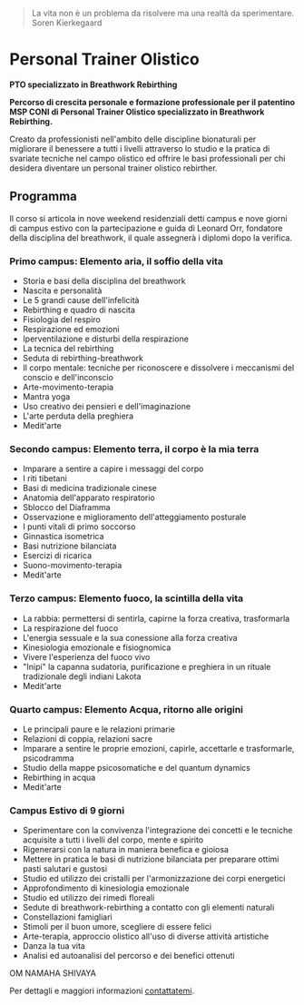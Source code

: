 <blockquote> La vita non è un problema da risolvere ma una realtà da sperimentare.
<footer>Soren Kierkegaard</footer>
</blockquote>

# Personal Trainer Olistico

**PTO specializzato in Breathwork Rebirthing**

**Percorso di crescita personale e formazione professionale per il patentino MSP CONI di Personal Trainer Olistico specializzato in Breathwork Rebirthing.**

Creato da professionisti nell'ambito delle discipline bionaturali per migliorare il benessere a tutti i livelli attraverso lo studio e la pratica di svariate tecniche nel campo olistico ed offrire le basi professionali per chi desidera diventare un personal trainer olistico rebirther.

## Programma

Il corso si articola in nove weekend residenziali detti campus e nove giorni di campus estivo con la partecipazione e guida di Leonard Orr, fondatore della disciplina del breathwork, il quale assegnerà i diplomi dopo la verifica.

### Primo campus: Elemento aria, il soffio della vita

- Storia e basi della disciplina del breathwork
- Nascita e personalità
- Le 5 grandi cause dell'infelicità
- Rebirthing e quadro di nascita
- Fisiologia del respiro
- Respirazione ed emozioni
- Iperventilazione e disturbi della respirazione
- La tecnica del rebirthing
- Seduta di rebirthing-breathwork
- Il corpo mentale: tecniche per riconoscere e dissolvere i meccanismi del conscio e dell'inconscio
- Arte-movimento-terapia
- Mantra yoga
- Uso creativo dei pensieri e dell'imaginazione
- L'arte perduta della preghiera
- Medit'arte

### Secondo campus: Elemento terra, il corpo è la mia terra

- Imparare a sentire a capire i messaggi del corpo
- I riti tibetani
- Basi di medicina tradizionale cinese
- Anatomia dell'apparato respiratorio
- Sblocco del Diaframma
- Osservazione e miglioramento dell'atteggiamento posturale
- I punti vitali di primo soccorso
- Ginnastica isometrica
- Basi nutrizione bilanciata
- Esercizi di ricarica
- Suono-movimento-terapia
- Medit'arte

### Terzo campus: Elemento fuoco, la scintilla della vita

- La rabbia: permettersi di sentirla, capirne la forza creativa, trasformarla
- La respirazione del fuoco
- L'energia sessuale e la sua conessione alla forza creativa
- Kinesiologia emozionale e fisiognomica
- Vivere l'esperienza del fuoco vivo
- "Inipi" la capanna sudatoria, purificazione e preghiera in un rituale tradizionale degli indiani Lakota
- Medit'arte

### Quarto campus: Elemento Acqua, ritorno alle origini

- Le principali paure e le relazioni primarie
- Relazioni di coppia, relazioni sacre
- Imparare a sentire le proprie emozioni, capirle, accettarle e trasformarle, psicodramma
- Studio della mappe psicosomatiche e del quantum dynamics
- Rebirthing in acqua
- Medit'arte

### Campus Estivo di 9 giorni

- Sperimentare con la convivenza l'integrazione dei concetti e le tecniche acquisite a tutti i livelli del corpo, mente e spirito
- Rigenerarsi con la natura in maniera benefica e gioiosa
- Mettere in pratica le basi di nutrizione bilanciata per preparare ottimi pasti salutari e gustosi
- Studio ed utilizzo dei cristalli per l'armonizzazione dei corpi energetici
- Approfondimento di kinesiologia emozionale
- Studio ed utilizzo dei rimedi floreali
- Sedute di breathwork-rebirthing a contatto con gli elementi naturali
- Constellazioni famigliari
- Stimoli per il buon umore, scegliere di essere felici
- Arte-terapia, approccio olistico all'uso di diverse attività artistiche
- Danza la tua vita
- Analisi ed autoanalisi del percorso e dei benefici ottenuti

OM NAMAHA SHIVAYA

Per dettagli e maggiori informazioni [contattatemi](/contatto).
